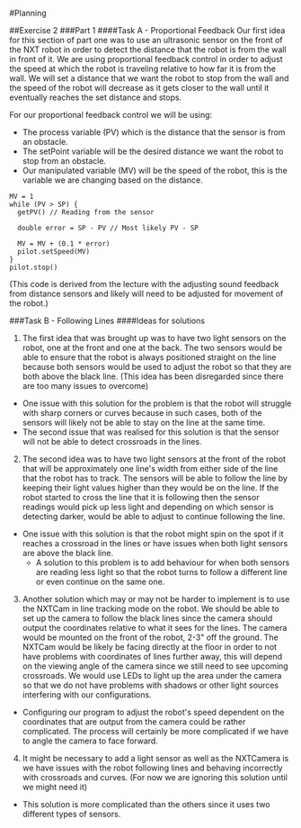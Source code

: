 #Planning

##Exercise 2
###Part 1
####Task A - Proportional Feedback
Our first idea for this section of part one was to use an ultrasonic sensor on the front of the NXT robot in order to
detect the distance that the robot is from the wall in front of it.
We are using proportional feedback control in order to adjust the speed at which the robot is traveling relative to how
far it is from the wall.
We will set a distance that we want the robot to stop from the wall and the speed of the robot will decrease as it
gets closer to the wall until it eventually reaches the set distance and stops.

For our proportional feedback control we will be using:
* The process variable (PV) which is the distance that the sensor is from an obstacle.
* The setPoint variable will be the desired distance we want the robot to stop from an obstacle.
* Our manipulated variable (MV) will be the speed of the robot, this is the variable we are changing based on the distance.

```
MV = 1
while (PV > SP) {
  getPV() // Reading from the sensor
  
  double error = SP - PV // Most likely PV - SP
  
  MV = MV + (0.1 * error)
  pilot.setSpeed(MV)
}
pilot.stop()
```
(This code is derived from the lecture with the adjusting sound feedback from distance sensors and likely will need to be adjusted for movement of the robot.)


###Task B - Following Lines
####Ideas for solutions
1. The first idea that was brought up was to have two light sensors on the robot, one at the front and one at the back. The two sensors would be able to ensure that the robot is always positioned straight on the line because both sensors would be used to adjust the robot so that they are both above the black line.
(This idea has been disregarded since there are too many issues to overcome)
  * One issue with this solution for the problem is that the robot will struggle with sharp corners or curves because in such cases, both of the sensors will likely not be able to stay on the line at the same time.
  * The second issue that was realised for this solution is that the sensor will not be able to detect crossroads in the lines.
2. The second idea was to have two light sensors at the front of the robot that will be approximately one line's width from either side of the line that the robot has to track. The sensors will be able to follow the line by keeping their light values higher than they would be on the line. If the robot started to cross the line that it is following then the sensor readings would pick up less light and depending on which sensor is detecting darker, would be able to adjust to continue following the line.
  * One issue with this solution is that the robot might spin on the spot if it reaches a crossroad in the lines or have issues when both light sensors are above the black line.
    * A solution to this problem is to add behaviour for when both sensors are reading less light so that the robot turns to follow a different line or even continue on the same one.
3. Another solution which may or may not be harder to implement is to use the NXTCam in line tracking mode on the robot. We should be able to set up the camera to follow the black lines since the camera should output the coordinates relative to what it sees for the lines. The camera would be mounted on the front of the robot, 2-3" off the ground. The NXTCam would be likely be facing directly at the floor in order to not have problems with coordinates of lines further away, this will depend on the viewing angle of the camera since we still need to see upcoming crossroads. We would use LEDs to light up the area under the camera so that we do not have problems with shadows or other light sources interfering with our configurations.
  * Configuring our program to adjust the robot's speed dependent on the coordinates that are output from the camera could be rather complicated. The process will certainly be more complicated if we have to angle the camera to face forward.
4. It might be necessary to add a light sensor as well as the NXTCamera is we have issues with the robot following lines and behaving incorrectly with crossroads and curves. (For now we are ignoring this solution until we might need it)
  * This solution is more complicated than the others since it uses two different types of sensors.
